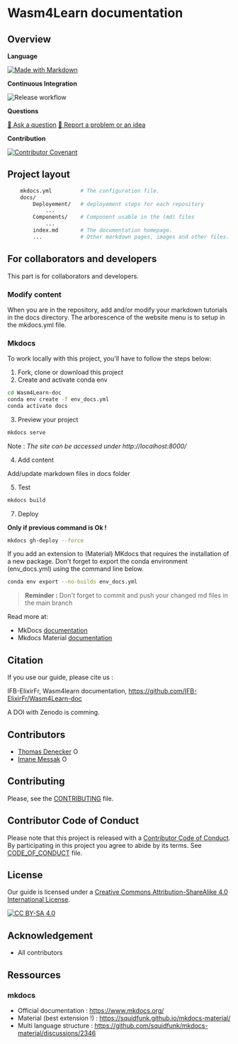 # Wasm4Learn documentation

## Overview

**Language**

[![Made with Markdown](https://img.shields.io/badge/Made%20with-Markdown-blue)](https://squidfunk.github.io/mkdocs-material/)

**Continuous Integration**

![Release workflow](https://github.com/IFB-ElixirFr/Wasm4Learn-doc/actions/workflows/release.yml/badge.svg)

**Questions**

[:speech_balloon: Ask a question](https://github.com/IFB-ElixirFr/Wasm4Learn-doc/issues/new)
[:book: Report a problem or an idea](https://github.com/IFB-ElixirFr/Wasm4Learn-doc/issues/new)

**Contribution**

[![Contributor Covenant](https://img.shields.io/badge/Contributor%20Covenant-v2.0%20adopted-ff69b4.svg)](code_of_conduct.md)

## Project layout

```bash
    mkdocs.yml         # The configuration file.
    docs/
        Deployement/   # deployement steps for each repository
            ...
        Components/    # Component usable in the (md) files
            ...
        index.md       # The documentation homepage.
        ...            # Other markdown pages, images and other files.
```

## For collaborators and developers

This part is for collaborators and developers.

### Modify content

When you are in the repository, add and/or modify your markdown tutorials in the docs directory. The arborescence of the website menu is to setup in the mkdocs.yml file.

### Mkdocs

To work locally with this project, you'll have to follow the steps below:

1. Fork, clone or download this project
2. Create and activate conda env

```bash
cd Wasm4Learn-doc
conda env create -f env_docs.yml
conda activate docs
```

3. Preview your project

```bash
mkdocs serve
```

Note : *The site can be accessed under http://localhost:8000/*

4. Add content

Add/update markdown files in docs folder

5. Test

```bash
mkdocs build
```

7. Deploy

**Only if previous command is Ok !**

```bash
mkdocs gh-deploy --force
```

If you add an extension to (Material) MKdocs that requires the installation of a new package.
Don't forget to export the conda environment (env_docs.yml) using the command line below.

```bash
conda env export --no-builds env_docs.yml
```

> **Reminder :**
> Don't forget to commit and push your changed md files in the main branch 


Read more at:

- MkDocs [documentation](https://www.mkdocs.org/)
- Mkdocs Material [documentation](https://squidfunk.github.io/mkdocs-material/)

## Citation

If you use our guide, please cite us :

IFB-ElixirFr, Wasm4learn documentation, https://github.com/IFB-ElixirFr/Wasm4Learn-doc

A DOI with Zenodo is comming.

## Contributors

* [Thomas Denecker](https://github.com/thomasdenecker) <a itemprop="sameAs" content="https://orcid.org/0000-0003-1421-7641" href="https://orcid.org/0000-0003-1421-7641" target="orcid.widget" rel="noopener noreferrer" style="vertical-align:top;"><img src="https://orcid.org/sites/default/files/images/orcid_16x16.png" style="width:1em;margin-right:.5em;" alt="ORCID iD icon"></a>
* [Imane Messak](https://gitlab.com/imanemessak) <a itemprop="sameAs" content="https://orcid.org/0000-0002-1654-6652" href="https://orcid.org/0000-0002-1654-6652" target="orcid.widget" rel="noopener noreferrer" style="vertical-align:top;"><img src="https://orcid.org/sites/default/files/images/orcid_16x16.png" style="width:1em;margin-right:.5em;" alt="ORCID iD icon"></a>

## Contributing
Please, see the [CONTRIBUTING](CONTRIBUTING.md) file.

## Contributor Code of Conduct
Please note that this project is released with a [Contributor Code of Conduct](https://www.contributor-covenant.org/). By participating in this project you agree to abide by its terms. See [CODE_OF_CONDUCT](code_of_conduct.md) file.

## License

Our guide is licensed under a [Creative Commons Attribution-ShareAlike 4.0 International License](https://creativecommons.org/licenses/by-sa/4.0/legalcode).

[![CC BY-SA 4.0][cc-by-sa-image]][cc-by-sa]

[cc-by-sa]: http://creativecommons.org/licenses/by-sa/4.0/
[cc-by-sa-image]: https://licensebuttons.net/l/by-sa/4.0/88x31.png
[cc-by-sa-shield]: https://img.shields.io/badge/License-CC%20BY--SA%204.0-lightgrey.svg

## Acknowledgement

- All contributors

## Ressources

### mkdocs

- Official documentation : https://www.mkdocs.org/
- Material (best extension !) : https://squidfunk.github.io/mkdocs-material/
- Multi language structure : https://github.com/squidfunk/mkdocs-material/discussions/2346

